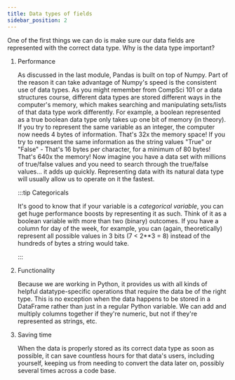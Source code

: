 ```yaml
---
title: Data types of fields
sidebar_position: 2
---
```


One of the first things we can do is make sure our data fields are represented with the correct data type. Why is the data type important?

1. Performance

    As discussed in the last module, Pandas is built on top of Numpy. Part of the reason it can take advantage of Numpy's speed is the consistent use of data types. As you might remember from CompSci 101 or a data structures course, different data types are stored different ways in the computer's memory, which makes searching and manipulating sets/lists of that data type work differently. For example, a boolean represented as a true boolean data type only takes up one bit of memory (in theory). If you try to represent the same variable as an integer, the computer now needs 4 bytes of information. That's 32x the memory space! If you try to represent the same information as the string values "True" or "False" - That's 16 bytes per character, for a minimum of 80 bytes! That's 640x the memory! Now imagine you have a data set with millions of true/false values and you need to search through the true/false values... it adds up quickly. Representing data with its natural data type will usually allow us to operate on it the fastest.

    :::tip Categoricals
    
    It's good to know that if your variable is a *categorical variable*, you can get huge performance boosts by representing it as such. Think of it as a boolean variable with more than two (binary) outcomes. If you have a column for day of the week, for example, you can (again, theoretically) represent all possible values in 3 bits (7 < 2**3 = 8) instead of the hundreds of bytes a string would take.

    :::

2. Functionality

    Because we are working in Python, it provides us with all kinds of helpful datatype-specific operations that require the data be of the right type. This is no exception when the data happens to be stored in a DataFrame rather than just in a regular Python variable. We can add and multiply columns together if they're numeric, but not if they're represented as strings, etc.


3. Saving time

    When the data is properly stored as its correct data type as soon as possible, it can save countless hours for that data's users, including yourself, keeping us from needing to convert the data later on, possibly several times across a code base.

